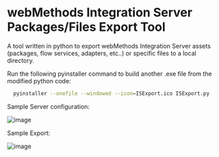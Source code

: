 # webMethods Integration Server Packages/Files Export Tool
A tool written in python to export webMethods Integration Server assets (packages, flow services, adapters, etc..) or specific files to a local directory.


Run the following pyinstaller command to build another .exe file from the modified python code:

```bash
  pyinstaller --onefile --windowed --icon=ISExport.ico ISExport.py
```

Sample Server configuration:

![image](https://github.com/user-attachments/assets/687cb331-3b98-44c2-9bde-9c8a59b1a2b9)



Sample Export:

![image](https://github.com/user-attachments/assets/fffb5ac0-fe55-430d-b8b9-0e380db4728e)

